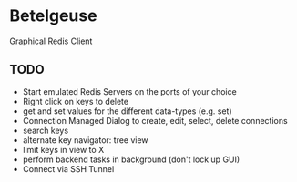 # Betelgeuse

Graphical Redis Client

## TODO
- Start emulated Redis Servers on the ports of your choice
- Right click on keys to delete
- get and set values for the different data-types (e.g. set)
- Connection Managed Dialog to create, edit, select, delete connections
- search keys
- alternate key navigator: tree view
- limit keys in view to X
- perform backend tasks in background (don't lock up GUI)
- Connect via SSH Tunnel
